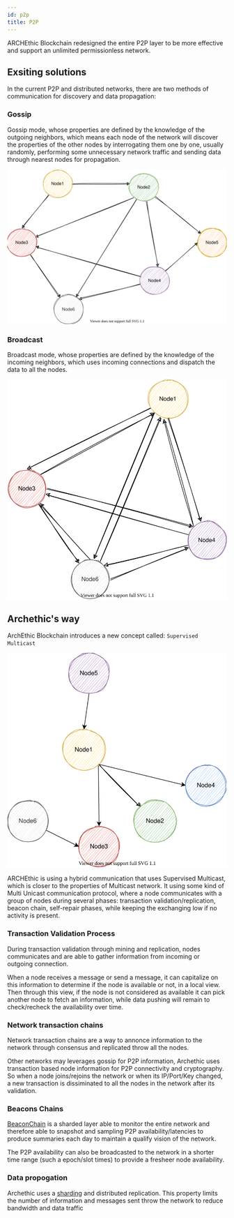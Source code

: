 ```yaml
---
id: p2p
title: P2P
---
```


ARCHEthic Blockchain redesigned the entire P2P layer to be more effective and support an unlimited permissionless network.

## Exsiting solutions

In the current P2P and distributed networks, there are two methods of communication for discovery and data propagation: 

### Gossip

Gossip mode, whose properties are defined by the knowledge of the outgoing neighbors, which means each node of the network will discover the properties of the other nodes by interrogating them one by one, usually randomly, performing some unnecessary network traffic and sending data through nearest nodes for propagation.

![gossip](/img/gossip.svg)

### Broadcast

Broadcast mode, whose properties are defined by the knowledge of the incoming neighbors, which uses incoming connections and dispatch the data to all the nodes.

![broadcast](/img/broadcast.svg)

## Archethic's way

ArchEthic Blockchain introduces a new concept called: `Supervised Multicast`

![supervised_multicast](/img/supervised_multicast.svg)

ARCHEthic is using a hybrid communication that uses Supervised Multicast, which is closer to the properties of Multicast network.
It using some kind of Multi Unicast communication protocol, where a node communicates with a group of nodes during several phases: transaction validation/replication, beacon chain, self-repair phases, while keeping the exchanging low if no activity is present. 
### Transaction Validation Process

During transaction validation through mining and replication, nodes communicates and are able to gather information from incoming or outgoing connection.

When a node receives a message or send a message, it can capitalize on this information to determine if the node is available or not, in a local view.
Then through this view, if the node is not considered as available it can pick another node to fetch an information, while data pushing will remain to check/recheck the availability over time.

### Network transaction chains

Network transaction chains are a way to annonce information to the network through consensus and replicated throw all the nodes.

Other networks may leverages gossip for P2P information, Archethic uses transaction based node information for P2P connectivity and cryptography.
So when a node joins/rejoins the network or when its IP/Port/Key changed, a new transaction is dissiminated to all the nodes in the network after its validation.

### Beacons Chains

[BeaconChain](/learn/sharding/beacon) is a sharded layer able to monitor the entire network and therefore able to snapshot and sampling P2P availability/latencies to produce summaries each day to maintain a qualify vision of the network.

The P2P availability can also be broadcasted to the network in a shorter time range (such a epoch/slot times) to provide a fresheer node availability.

### Data propogation

Archethic uses a [sharding](/learn/sharding) and distributed replication.
This property limits the number of information and messages sent throw the network to reduce bandwidth and data traffic
